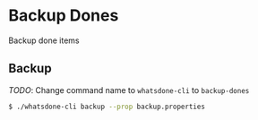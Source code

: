 
# Backup Dones

Backup done items

## Backup

*TODO*: Change command name to `whatsdone-cli` to `backup-dones`

```sh
$ ./whatsdone-cli backup --prop backup.properties
```
